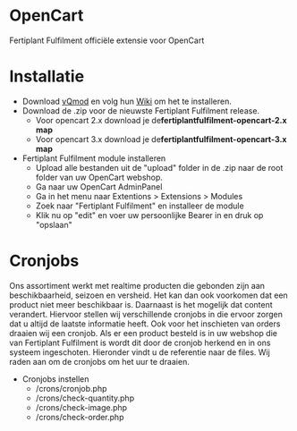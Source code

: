 # OpenCart
Fertiplant Fulfilment officiële extensie voor OpenCart

<h1>Installatie</h1>
<ul>
	<li>Download <a href="https://github.com/vqmod/vqmod" target="_blank">vQmod</a> en volg hun <a href="https://github.com/vqmod/vqmod/wiki" target="_blank">Wiki</a> om het te installeren.</li>
	<li>Download de .zip voor de nieuwste Fertiplant Fulfilment release.
		<ul>
			<li>Voor opencart 2.x download je de<strong>fertiplantfulfilment-opencart-2.x map</strong></li>
			<li>Voor opencart 3.x download je de<strong>fertiplantfulfilment-opencart-3.x map</strong></li>
		</ul>
	</li>
	<li>Fertiplant Fulfilment module installeren
		<ul>
			<li>Upload alle bestanden uit de "upload" folder in de .zip naar de root folder van uw OpenCart webshop.</li>
			<li>Ga naar uw OpenCart AdminPanel</li>
			<li>Ga in het menu naar Extentions > Extensions > Modules</li>
			<li>Zoek naar "Fertiplant Fulfilment" en installeer de module</li>
			<li>Klik nu op "edit" en voer uw persoonlijke Bearer in en druk op "opslaan"</li>
		</ul>
	</li>
</ul>

<h1>Cronjobs</h1>
<p>
	Ons assortiment werkt met realtime producten die gebonden zijn aan beschikbaarheid, seizoen en versheid. Het kan dan ook voorkomen dat een product niet meer beschikbaar is. Daarnaast is het mogelijk dat content verandert. Hiervoor stellen wij verschillende cronjobs in die ervoor zorgen dat u altijd de laatste informatie heeft. Ook voor het inschieten van orders draaien wij een cronjob. Als er een product besteld is in uw webshop die van Fertiplant Fulfilment is wordt dit door de cronjob herkend en in ons systeem ingeschoten. Hieronder vindt u de referentie naar de files. Wij raden aan om de cronjobs om het uur te draaien.
</p>
<ul>
	<li>Cronjobs instellen
		<ul>
			<li>/crons/cronjob.php</li>
			<li>/crons/check-quantity.php</li>
			<li>/crons/check-image.php</li>
			<li>/crons/check-order.php</li>
		</ul>
	</li>
</ul>



